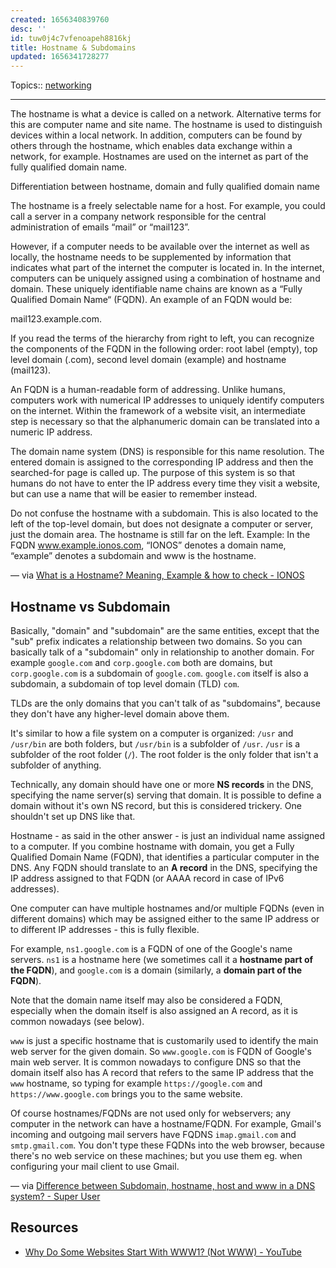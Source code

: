 ```yaml
---
created: 1656340839760
desc: ''
id: tuw0j4c7vfenoapeh8816kj
title: Hostname & Subdomains
updated: 1656341728277
---
```

   
Topics::  [networking](../topics/networking.md)   
   
   
---   
   
The hostname is what a device is called on a network. Alternative terms for this are computer name and site name. The hostname is used to distinguish devices within a local network. In addition, computers can be found by others through the hostname, which enables data exchange within a network, for example. Hostnames are used on the internet as part of the fully qualified domain name.   
   
Differentiation between hostname, domain and fully qualified domain name   
   
The hostname is a freely selectable name for a host. For example, you could call a server in a company network responsible for the central administration of emails “mail” or “mail123”.   
   
However, if a computer needs to be available over the internet as well as locally, the hostname needs to be supplemented by information that indicates what part of the internet the computer is located in. In the internet, computers can be uniquely assigned using a combination of hostname and domain. These uniquely identifiable name chains are known as a “Fully Qualified Domain Name“ (FQDN). An example of an FQDN would be:   
   
mail123.example.com.   
   
If you read the terms of the hierarchy from right to left, you can recognize the components of the FQDN in the following order: root label (empty), top level domain (.com), second level domain (example) and hostname (mail123).   
   
An FQDN is a human-readable form of addressing. Unlike humans, computers work with numerical IP addresses to uniquely identify computers on the internet. Within the framework of a website visit, an intermediate step is necessary so that the alphanumeric domain can be translated into a numeric IP address.   
   
The domain name system (DNS) is responsible for this name resolution. The entered domain is assigned to the corresponding IP address and then the searched-for page is called up. The purpose of this system is so that humans do not have to enter the IP address every time they visit a website, but can use a name that will be easier to remember instead.   
   
Do not confuse the hostname with a subdomain. This is also located to the left of the top-level domain, but does not designate a computer or server, just the domain area. The hostname is still far on the left. Example: In the FQDN www.example.ionos.com, “IONOS” denotes a domain name, “example” denotes a subdomain and www is the hostname.   
   
— via [What is a Hostname? Meaning, Example & how to check - IONOS](https://www.ionos.com/digitalguide/hosting/technical-matters/hostname/)   
   
## Hostname vs Subdomain   
   
Basically, "domain" and "subdomain" are the same entities, except that the "sub" prefix indicates a relationship between two domains. So you can basically talk of a "subdomain" only in relationship to another domain. For example `google.com` and `corp.google.com` both are domains, but `corp.google.com` is a subdomain of `google.com`. `google.com` itself is also a subdomain, a subdomain of top level domain (TLD) `com`.   
   
TLDs are the only domains that you can't talk of as "subdomains", because they don't have any higher-level domain above them.   
   
It's similar to how a file system on a computer is organized: `/usr` and `/usr/bin` are both folders, but `/usr/bin` is a subfolder of `/usr`. `/usr` is a subfolder of the root folder (`/`). The root folder is the only folder that isn't a subfolder of anything.   
   
Technically, any domain should have one or more **NS records** in the DNS, specifying the name server(s) serving that domain. It is possible to define a domain without it's own NS record, but this is considered trickery. One shouldn't set up DNS like that.   
   
Hostname - as said in the other answer - is just an individual name assigned to a computer. If you combine hostname with domain, you get a Fully Qualified Domain Name (FQDN), that identifies a particular computer in the DNS. Any FQDN should translate to an **A record** in the DNS, specifying the IP address assigned to that FQDN (or AAAA record in case of IPv6 addresses).   
   
One computer can have multiple hostnames and/or multiple FQDNs (even in different domains) which may be assigned either to the same IP address or to different IP addresses - this is fully flexible.   
   
For example, `ns1.google.com` is a FQDN of one of the Google's name servers. `ns1` is a hostname here (we sometimes call it a **hostname part of the FQDN**), and `google.com` is a domain (similarly, a **domain part of the FQDN**).   
   
Note that the domain name itself may also be considered a FQDN, especially when the domain itself is also assigned an A record, as it is common nowadays (see below).   
   
`www` is just a specific hostname that is customarily used to identify the main web server for the given domain. So `www.google.com` is FQDN of Google's main web server. It is common nowadays to configure DNS so that the domain itself also has A record that refers to the same IP address that the `www` hostname, so typing for example `https://google.com` and `https://www.google.com` brings you to the same website.   
   
Of course hostnames/FQDNs are not used only for webservers; any computer in the network can have a hostname/FQDN. For example, Gmail's incoming and outgoing mail servers have FQDNS `imap.gmail.com` and `smtp.gmail.com`. You don't type these FQDNs into the web browser, because there's no web service on these machines; but you use them eg. when configuring your mail client to use Gmail.   
   
— via [Difference between Subdomain, hostname, host and www in a DNS system? - Super User](https://superuser.com/questions/1644463/difference-between-subdomain-hostname-host-and-www-in-a-dns-system)   
   
## Resources   
   
   
- [Why Do Some Websites Start With WWW1? (Not WWW) - YouTube](https://www.youtube.com/watch?v=8Fq-hsGYS-8)